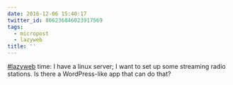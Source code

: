 ```yaml
---
date: 2016-12-06 15:40:17
twitter_id: 806236846023917569
tags:
  - micropost
  - lazyweb
title: ''
---
```


[#lazyweb](https://twitter.com/hashtag/lazyweb) time: I have a linux server; I want to set up some streaming radio stations. Is there a WordPress-like app that can do that?
